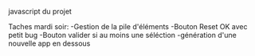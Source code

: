 javascript du projet


Taches mardi soir:
-Gestion de la pile d'éléments
-Bouton Reset OK avec petit bug
-Bouton valider si au moins une séléction
    -génération d'une nouvelle app en dessous
